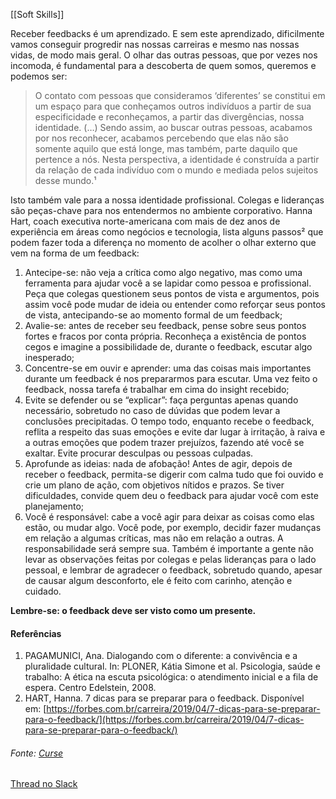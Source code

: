 [[Soft Skills]]

Receber feedbacks é um aprendizado. E sem este aprendizado, dificilmente vamos conseguir progredir nas nossas carreiras e mesmo nas nossas vidas, de modo mais geral. O olhar das outras pessoas, que por vezes nos incomoda, é fundamental para a descoberta de quem somos, queremos e podemos ser:

> O contato com pessoas que consideramos ‘diferentes’ se constitui em um espaço para que conheçamos outros indivíduos a partir de sua especificidade e reconheçamos, a partir das divergências, nossa identidade. (…) Sendo assim, ao buscar outras pessoas, acabamos por nos reconhecer, acabamos percebendo que elas não são somente aquilo que está longe, mas também, parte daquilo que pertence a nós. Nesta perspectiva, a identidade é construída a partir da relação de cada indivíduo com o mundo e mediada pelos sujeitos desse mundo.¹

Isto também vale para a nossa identidade profissional. Colegas e lideranças são peças-chave para nos entendermos no ambiente corporativo. Hanna Hart, coach executiva norte-americana com mais de dez anos de experiência em áreas como negócios e tecnologia, lista alguns passos² que podem fazer toda a diferença no momento de acolher o olhar externo que vem na forma de um feedback:

1.  Antecipe-se: não veja a crítica como algo negativo, mas como uma ferramenta para ajudar você a se lapidar como pessoa e profissional. Peça que colegas questionem seus pontos de vista e argumentos, pois assim você pode mudar de ideia ou entender como reforçar seus pontos de vista, antecipando-se ao momento formal de um feedback;
2.  Avalie-se: antes de receber seu feedback, pense sobre seus pontos fortes e fracos por conta própria. Reconheça a existência de pontos cegos e imagine a possibilidade de, durante o feedback, escutar algo inesperado;
3.  Concentre-se em ouvir e aprender: uma das coisas mais importantes durante um feedback é nos prepararmos para escutar. Uma vez feito o feedback, nossa tarefa é trabalhar em cima do insight recebido;
4.  Evite se defender ou se “explicar”: faça perguntas apenas quando necessário, sobretudo no caso de dúvidas que podem levar a conclusões precipitadas. O tempo todo, enquanto recebe o feedback, reflita a respeito das suas emoções e evite dar lugar à irritação, à raiva e a outras emoções que podem trazer prejuízos, fazendo até você se exaltar. Evite procurar desculpas ou pessoas culpadas.
5.  Aprofunde as ideias: nada de afobação! Antes de agir, depois de receber o feedback, permita-se digerir com calma tudo que foi ouvido e crie um plano de ação, com objetivos nítidos e prazos. Se tiver dificuldades, convide quem deu o feedback para ajudar você com este planejamento;
6.  Você é responsável: cabe a você agir para deixar as coisas como elas estão, ou mudar algo. Você pode, por exemplo, decidir fazer mudanças em relação a algumas críticas, mas não em relação a outras. A responsabilidade será sempre sua. Também é importante a gente não levar as observações feitas por colegas e pelas lideranças para o lado pessoal, e lembrar de agradecer o feedback, sobretudo quando, apesar de causar algum desconforto, ele é feito com carinho, atenção e cuidado.

**Lembre-se: o feedback deve ser visto como um presente.**

#### Referências

1.  PAGAMUNICI, Ana. Dialogando com o diferente: a convivência e a pluralidade cultural. In: PLONER, Kátia Simone et al. Psicologia, saúde e trabalho: A ética na escuta psicológica: o atendimento inicial e a fila de espera. Centro Edelstein, 2008.
2.  HART, Hanna. 7 dicas para se preparar para o feedback. Disponível em: [https://forbes.com.br/carreira/2019/04/7-dicas-para-se-preparar-para-o-feedback/](https://forbes.com.br/carreira/2019/04/7-dicas-para-se-preparar-para-o-feedback/)

###### Fonte: [Curse](https://app.betrybe.com/learn/course/5e938f69-6e32-43b3-9685-c936530fd326/module/2e0692c9-e226-4e95-860a-b4cad80e3c3c/section/d041930c-2861-493a-ab7e-9f566aa90d29/day/c78ea0d0-093c-42c4-9df6-80c475661db4/lesson/79003caa-1983-4de8-8885-812e5a5d99d3)
[Thread no Slack](https://trybecourse.slack.com/archives/C03MSCCRPAQ/p1659115554421819)